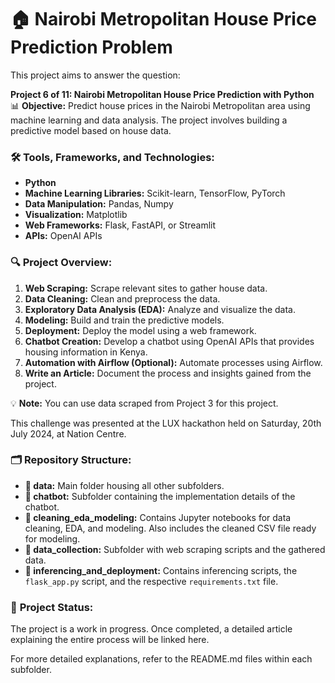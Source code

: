 # 🏠 Nairobi Metropolitan House Price Prediction Problem

This project aims to answer the question:

**Project 6 of 11: Nairobi Metropolitan House Price Prediction with Python**  
📊 **Objective:** Predict house prices in the Nairobi Metropolitan area using machine learning and data analysis. The project involves building a predictive model based on house data.

### 🛠️ Tools, Frameworks, and Technologies:
- **Python**
- **Machine Learning Libraries:** Scikit-learn, TensorFlow, PyTorch
- **Data Manipulation:** Pandas, Numpy
- **Visualization:** Matplotlib
- **Web Frameworks:** Flask, FastAPI, or Streamlit
- **APIs:** OpenAI APIs

### 🔍 **Project Overview:**
1. **Web Scraping:** Scrape relevant sites to gather house data.
2. **Data Cleaning:** Clean and preprocess the data.
3. **Exploratory Data Analysis (EDA):** Analyze and visualize the data.
4. **Modeling:** Build and train the predictive models.
5. **Deployment:** Deploy the model using a web framework.
6. **Chatbot Creation:** Develop a chatbot using OpenAI APIs that provides housing information in Kenya.
7. **Automation with Airflow (Optional):** Automate processes using Airflow.
8. **Write an Article:** Document the process and insights gained from the project.

💡 **Note:** You can use data scraped from Project 3 for this project.

This challenge was presented at the LUX hackathon held on Saturday, 20th July 2024, at Nation Centre.

### 🗂️ **Repository Structure:**
- **📁 data:** Main folder housing all other subfolders.
- **🤖 chatbot:** Subfolder containing the implementation details of the chatbot.
- **🧹 cleaning_eda_modeling:** Contains Jupyter notebooks for data cleaning, EDA, and modeling. Also includes the cleaned CSV file ready for modeling.
- **📂 data_collection:** Subfolder with web scraping scripts and the gathered data.
- **🚀 inferencing_and_deployment:** Contains inferencing scripts, the `flask_app.py` script, and the respective `requirements.txt` file.

### 🚧 **Project Status:** 
The project is a work in progress. Once completed, a detailed article explaining the entire process will be linked here.

For more detailed explanations, refer to the README.md files within each subfolder.
